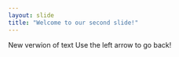 ```yaml
---
layout: slide
title: "Welcome to our second slide!"
---
```

New verwion of text
Use the left arrow to go back!
